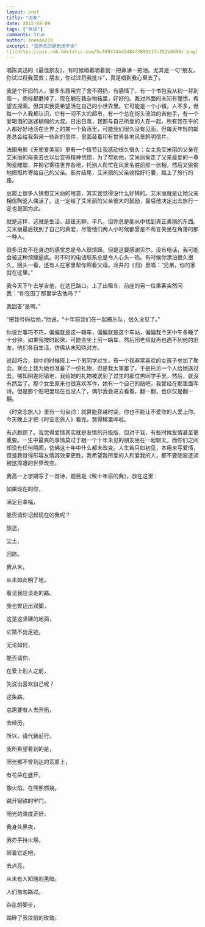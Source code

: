 ```yaml
---
layout: post
title: "旧友"
date: 2015-08-09
tags: ["杂谈"]
comments: true
author: oneman233
excerpt: "我怀念的是无话不谈"
![](https://pic.rmb.bdstatic.com/5cf893344d2d84f3899113c252b8d08c.png)
---
```


唱陈奕迅的《最佳损友》，有时候唱着唱着就一把鼻涕一把泪。尤其是一句“朋友，你试过将我营救；朋友，你试过将我批斗”，真是唱到我心里去了。

我是个怀旧的人，很多东西用完了舍不得扔，有感情了。有一个书包我从初一背到高一，商标都磨掉了，现在躺在我杂物箱里，好好的。我对外面的未知有憧憬，希望去探索。但其实我更希望活在自己的小世界里。它可能是一个小镇，人不多，但每一个人我都认识。它有一间不大的超市，有一个总在街头流浪的吉他手，有一个爱喝酒的迷迷糊糊的大叔。日出日落，我都与自己所爱的人在一起。所有我在乎的人都好好地活在世界上的某一个角落里，可能我们很久没有见面，但每天年轻的邮差总会给我带来一些新的信件，里面装着印有世界各地风景的明信片。

法国电影《天使爱美丽》里有一个情节让我感动很久很久：女主角艾米丽的父亲在艾米丽的母亲去世以后变得精神恍惚，为了帮助他，艾米丽偷走了父亲最爱的一尊陶瓷雕塑，并把它寄往世界各地，托别人帮忙在风景名胜前照一张相，然后又偷偷地把照片寄给自己的父亲。影片结尾，艾米丽的父亲收拾好行囊，踏上了旅行的路。

豆瓣上很多人猜想艾米丽的用意，其实我觉得没什么好猜的。艾米丽就是让她父亲相信陶瓷人偶活了。这一定给了艾米丽的父亲很大的鼓励，最后他决定出去旅行一定也是因为此。

就是这样，这就是生活。超级无聊、平凡，但你总是能从中找到真正美丽的东西。艾米丽最后找到了自己的真爱，尽管他们两人小时候都曾是不苟言笑坐在角落的那一种人。

很多旧友不在身边的感觉总是令人很烦躁。但是这要感谢贝尔，没有电话，我可能会被这种烦躁逼疯。时不时的电话联系总是令人心头一热。有时候你漂泊很久很久，回头一看，还有人在家里帮你照看父母。龙井的《归》里唱：“兄弟，你的家就在这里。”

我今天下午去学吉他，在达巴路口。上了出租车，前座的另一位乘客突然问我：“你在田丁那里学吉他吗？”

我回答“是啊。”

“把我号码给他，”他说，“十年前我们在一起搞乐队，很久没见了。”

你说世事巧不巧，偏偏就是这一辆车，偏偏就是这个车站，偏偏我今天中午多睡了十分钟。如果我按时起床，可能会坐上另一辆车，然后田老师就再也遇不到他的旧友。他们各自生活，仿佛从未知晓对方。

说起巧合，初中的时候班上一个男同学过生，有一个我非常喜欢的女孩子参加了聚会。聚会上我为她也准备了一份礼物，但是我太害羞了，于是托另一个人给她送过去。哪知阴差阳错地，我给她的礼物被送到了过生的那位男同学手里。然后，就没有然后了。那个女生原来也很喜欢写作，她有一个自己的贴吧，我曾经在那里面写诗。但是那个贴吧里现在也没人了，偶尔我会进去看看，翻一翻，也仅仅是翻一翻。

《时空恋旅人》里有一句台词：就算能穿越时空，你也不能让不爱你的人爱上你。今天晚上才把《时空恋旅人》看完，哭得稀里哗啦。

有点跑题了。我觉得爱情其实就是友情的升级版，但对于我，有些时候友情甚至更重要。一生中最爽的事情莫过于跟一个十年未见的朋友坐在一起聊天，而你们之间却没有任何隔阂，仿佛这十年中什么都未改变。人生若只如初见，本用来写爱情，但是我觉得形容友情其效果更胜。我希望我所爱的人和爱我的人，都不要随波逐流被这周遭的世界改变。

我高一上学期写了一首诗，题目是《致十年后的我》，放在这里：

如果现在的你，

满足且幸福，

能否请你记起现在的我呢？

旅途，

尘土，

归路。

我从未，

从未如此明了地，

看见我应该走的路。

我也曾迈出双脚，

这是这坚硬的地面，

它猜不出足迹。

无论如何，

能否请你，

在爱上别人之前，

先说出喜欢自己呢？

这条路，

总需要有人去开拓，

去经历。

所以，请代我前行。

我所希望看到的是，

阳光都不曾到达的荒原上，

有花朵在盛开，

像火焰，在熊熊燃烧。

踹开钢铁的牢门，

阳光的温度正好。

我身处黑夜，

我亦手持火炬。

带着它走吧，

去点亮，

从未有人知晓的黑暗。

人们匆匆路过。

杂乱的脚步，

踏碎了我坟前的玫瑰。
